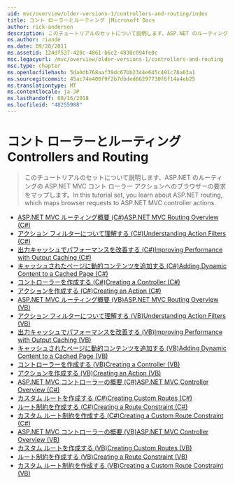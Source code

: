 ```yaml
---
uid: mvc/overview/older-versions-1/controllers-and-routing/index
title: コント ローラーとルーティング |Microsoft Docs
author: rick-anderson
description: このチュートリアルのセットについて説明します、ASP.NET のルーティングの ASP.NET MVC コント ローラー アクションへのブラウザーの要求をマップします。
ms.author: riande
ms.date: 09/28/2011
ms.assetid: 124df537-428c-4861-b6c2-4830c094fe0c
msc.legacyurl: /mvc/overview/older-versions-1/controllers-and-routing
msc.type: chapter
ms.openlocfilehash: 5da0db768aaf39dc67bb2344e645c491c78a03a1
ms.sourcegitcommit: 45ac74e400f9f2b7dbded66297730f6f14a4eb25
ms.translationtype: MT
ms.contentlocale: ja-JP
ms.lasthandoff: 08/16/2018
ms.locfileid: "48255988"
---
```

<a name="controllers-and-routing"></a><span data-ttu-id="6afd4-103">コント ローラーとルーティング</span><span class="sxs-lookup"><span data-stu-id="6afd4-103">Controllers and Routing</span></span>
====================
> <span data-ttu-id="6afd4-104">このチュートリアルのセットについて説明します、ASP.NET のルーティングの ASP.NET MVC コント ローラー アクションへのブラウザーの要求をマップします。</span><span class="sxs-lookup"><span data-stu-id="6afd4-104">In this tutorial set, you learn about ASP.NET routing, which maps browser requests to ASP.NET MVC controller actions.</span></span>


- [<span data-ttu-id="6afd4-105">ASP.NET MVC ルーティング概要 (C#)</span><span class="sxs-lookup"><span data-stu-id="6afd4-105">ASP.NET MVC Routing Overview (C#)</span></span>](asp-net-mvc-routing-overview-cs.md)
- [<span data-ttu-id="6afd4-106">アクション フィルターについて理解する (C#)</span><span class="sxs-lookup"><span data-stu-id="6afd4-106">Understanding Action Filters (C#)</span></span>](understanding-action-filters-cs.md)
- [<span data-ttu-id="6afd4-107">出力キャッシュでパフォーマンスを改善する (C#)</span><span class="sxs-lookup"><span data-stu-id="6afd4-107">Improving Performance with Output Caching (C#)</span></span>](improving-performance-with-output-caching-cs.md)
- [<span data-ttu-id="6afd4-108">キャッシュされたページに動的コンテンツを追加する (C#)</span><span class="sxs-lookup"><span data-stu-id="6afd4-108">Adding Dynamic Content to a Cached Page (C#)</span></span>](adding-dynamic-content-to-a-cached-page-cs.md)
- [<span data-ttu-id="6afd4-109">コントローラーを作成する (C#)</span><span class="sxs-lookup"><span data-stu-id="6afd4-109">Creating a Controller (C#)</span></span>](creating-a-controller-cs.md)
- [<span data-ttu-id="6afd4-110">アクションを作成する (C#)</span><span class="sxs-lookup"><span data-stu-id="6afd4-110">Creating an Action (C#)</span></span>](creating-an-action-cs.md)
- [<span data-ttu-id="6afd4-111">ASP.NET MVC ルーティング概要 (VB)</span><span class="sxs-lookup"><span data-stu-id="6afd4-111">ASP.NET MVC Routing Overview (VB)</span></span>](asp-net-mvc-routing-overview-vb.md)
- [<span data-ttu-id="6afd4-112">アクション フィルターについて理解する (VB)</span><span class="sxs-lookup"><span data-stu-id="6afd4-112">Understanding Action Filters (VB)</span></span>](understanding-action-filters-vb.md)
- [<span data-ttu-id="6afd4-113">出力キャッシュでパフォーマンスを改善する (VB)</span><span class="sxs-lookup"><span data-stu-id="6afd4-113">Improving Performance with Output Caching (VB)</span></span>](improving-performance-with-output-caching-vb.md)
- [<span data-ttu-id="6afd4-114">キャッシュされたページに動的コンテンツを追加する (VB)</span><span class="sxs-lookup"><span data-stu-id="6afd4-114">Adding Dynamic Content to a Cached Page (VB)</span></span>](adding-dynamic-content-to-a-cached-page-vb.md)
- [<span data-ttu-id="6afd4-115">コントローラーを作成する (VB)</span><span class="sxs-lookup"><span data-stu-id="6afd4-115">Creating a Controller (VB)</span></span>](creating-a-controller-vb.md)
- [<span data-ttu-id="6afd4-116">アクションを作成する (VB)</span><span class="sxs-lookup"><span data-stu-id="6afd4-116">Creating an Action (VB)</span></span>](creating-an-action-vb.md)
- [<span data-ttu-id="6afd4-117">ASP.NET MVC コントローラーの概要 (C#)</span><span class="sxs-lookup"><span data-stu-id="6afd4-117">ASP.NET MVC Controller Overview (C#)</span></span>](aspnet-mvc-controllers-overview-cs.md)
- [<span data-ttu-id="6afd4-118">カスタム ルートを作成する (C#)</span><span class="sxs-lookup"><span data-stu-id="6afd4-118">Creating Custom Routes (C#)</span></span>](creating-custom-routes-cs.md)
- [<span data-ttu-id="6afd4-119">ルート制約を作成する (C#)</span><span class="sxs-lookup"><span data-stu-id="6afd4-119">Creating a Route Constraint (C#)</span></span>](creating-a-route-constraint-cs.md)
- [<span data-ttu-id="6afd4-120">カスタム ルート制約を作成する (C#)</span><span class="sxs-lookup"><span data-stu-id="6afd4-120">Creating a Custom Route Constraint (C#)</span></span>](creating-a-custom-route-constraint-cs.md)
- [<span data-ttu-id="6afd4-121">ASP.NET MVC コントローラーの概要 (VB)</span><span class="sxs-lookup"><span data-stu-id="6afd4-121">ASP.NET MVC Controller Overview (VB)</span></span>](asp-net-mvc-controller-overview-vb.md)
- [<span data-ttu-id="6afd4-122">カスタム ルートを作成する (VB)</span><span class="sxs-lookup"><span data-stu-id="6afd4-122">Creating Custom Routes (VB)</span></span>](creating-custom-routes-vb.md)
- [<span data-ttu-id="6afd4-123">ルート制約を作成する (VB)</span><span class="sxs-lookup"><span data-stu-id="6afd4-123">Creating a Route Constraint (VB)</span></span>](creating-a-route-constraint-vb.md)
- [<span data-ttu-id="6afd4-124">カスタム ルート制約を作成する (VB)</span><span class="sxs-lookup"><span data-stu-id="6afd4-124">Creating a Custom Route Constraint (VB)</span></span>](creating-a-custom-route-constraint-vb.md)

